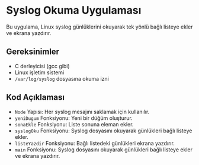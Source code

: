 # Syslog Okuma Uygulaması

Bu uygulama, Linux syslog günlüklerini okuyarak tek yönlü bağlı listeye ekler ve ekrana yazdırır.

## Gereksinimler

- C derleyicisi (gcc gibi)
- Linux işletim sistemi
- `/var/log/syslog` dosyasına okuma izni


## Kod Açıklaması

- `Node` Yapısı: Her syslog mesajını saklamak için kullanılır.
- `yeniDugum` Fonksiyonu: Yeni bir düğüm oluşturur.
- `sonaEkle` Fonksiyonu: Liste sonuna eleman ekler.
- `syslogOku` Fonksiyonu: Syslog dosyasını okuyarak günlükleri bağlı listeye ekler.
- `listeYazdir` Fonksiyonu: Bağlı listedeki günlükleri ekrana yazdırır.
- `main` Fonksiyonu: Syslog dosyasını okuyarak günlükleri bağlı listeye ekler ve ekrana yazdırır.


